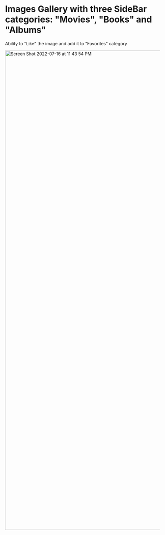 # Images Gallery with three SideBar categories: "Movies", "Books" and "Albums" 

Ability to "Like" the image and add it to "Favorites" category 



<img width="1560" alt="Screen Shot 2022-07-16 at 11 43 54 PM" src="https://user-images.githubusercontent.com/82247833/179387311-68b5b5b3-578d-4ea6-b31f-693a1ffd20f9.png">
